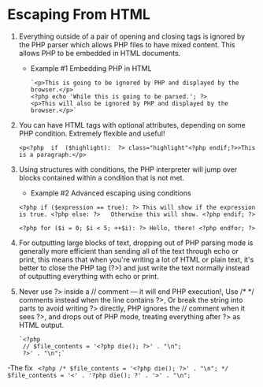 # Escaping From HTML

 1. Everything outside of a pair of opening and closing tags is ignored by the PHP parser which allows PHP files to have mixed content. This allows PHP to be embedded in HTML documents.
	  - Example #1 Embedding PHP in HTML

		    `<p>This is going to be ignored by PHP and displayed by the browser.</p>
		    <?php echo 'While this is going to be parsed.'; ?>
		    <p>This will also be ignored by PHP and displayed by the browser.</p>`

 2. You can have HTML tags with optional attributes, depending on some PHP condition. Extremely flexible and useful!

		<p<?php  if  ($highlight):  ?> class="highlight"<?php endif;?>>This is a paragraph.</p>

 3. Using structures with conditions, the PHP interpreter will jump over blocks contained within a condition that is not met.
	  - Example #2 Advanced escaping using conditions

	   `<?php if ($expression == true): ?>
	    This will show if the expression is true.
	    <?php else: ?>  
	    Otherwise this will show.
	    <?php endif; ?>`


     `<?php for ($i = 0; $i < 5; ++$i): ?>
    	   Hello, there!
    	<?php endfor; ?>`


 4. For outputting large blocks of text, dropping out of PHP parsing mode is generally more efficient than sending all of the text through echo or print,  this means that when you're writing a lot of HTML or plain text, it's better to close the PHP tag (?>) and just write the text normally instead of outputting everything with echo or print.

5. Never use ?> inside a // comment — it will end PHP execution!, Use /* */ comments instead when the line contains ?>, Or break the string into parts to avoid writing ?> directly, PHP ignores the // comment when it sees ?>, and drops out of PHP mode, treating everything after ?> as HTML output.

	   `<?php
	    // $file_contents = '<?php die(); ?>' . "\n";
	    ?>' . "\n";`

 -The fix
   ` <?php
    /* $file_contents = '<?php die(); ?>' . "\n"; */
    $file_contents = '<' . '?php die(); ?' . '>' . "\n";`


  

